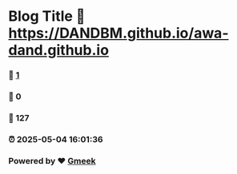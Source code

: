 # Blog Title :link: https://DANDBM.github.io/awa-dand.github.io 
### :page_facing_up: [1](https://DANDBM.github.io/awa-dand.github.io/tag.html) 
### :speech_balloon: 0 
### :hibiscus: 127 
### :alarm_clock: 2025-05-04 16:01:36 
### Powered by :heart: [Gmeek](https://github.com/Meekdai/Gmeek)
